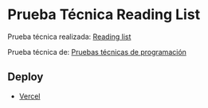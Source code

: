 # Prueba Técnica Reading List
Prueba técnica realizada: 
[Reading list](https://github.com/midudev/pruebas-tecnicas/tree/main/pruebas/01-reading-list)

Prueba técnica de:
[Pruebas técnicas de programación](https://pruebastecnicas.com/)

## Deploy
* [Vercel](https://pruebas-tecnicas-murex.vercel.app/)
